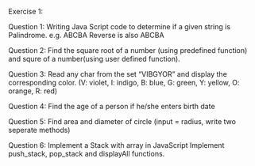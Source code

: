 ﻿Exercise 1:

Question 1:
Writing Java Script code to determine if a given string is Palindrome.
e.g. ABCBA
Reverse is also ABCBA


Question 2:
Find the square root of a number (using predefined function) and squre of a number(using user defined function).

Question 3:
Read any char from the set “VIBGYOR” and display the corresponding color.
(V: violet, I: indigo, B: blue, G: green, Y: yellow, O: orange, R: red)

Question 4:
Find the age of a person if he/she enters birth date

Question 5:
Find area and diameter of circle (input = radius, write two seperate methods)

Question 6:
Implement a Stack with array in JavaScript
Implement push_stack, pop_stack and displayAll functions.

